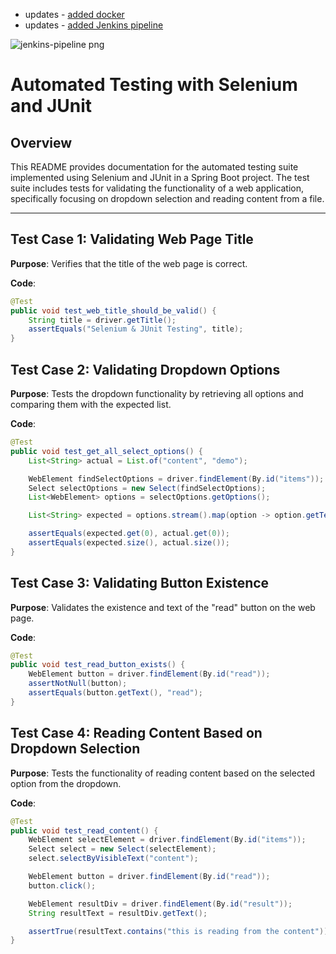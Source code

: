 - updates - [added docker]('./testing/Dockerfile')
- updates - [added Jenkins pipeline]('./testing/Jenkinsfile')

![jenkins-pipeline png]('./testing/docs/pipeline.PNG')

# Automated Testing with Selenium and JUnit

## Overview

This README provides documentation for the automated testing suite implemented using Selenium and JUnit in a Spring Boot project. The test suite includes tests for validating the functionality of a web application, specifically focusing on dropdown selection and reading content from a file.

---

## Test Case 1: Validating Web Page Title

**Purpose**: Verifies that the title of the web page is correct.

**Code**:

```java
@Test
public void test_web_title_should_be_valid() {
    String title = driver.getTitle();
    assertEquals("Selenium & JUnit Testing", title);
}
```

## Test Case 2: Validating Dropdown Options

**Purpose**: Tests the dropdown functionality by retrieving all options and comparing them with the expected list.

**Code**:

```java
@Test
public void test_get_all_select_options() {
    List<String> actual = List.of("content", "demo");

    WebElement findSelectOptions = driver.findElement(By.id("items"));
    Select selectOptions = new Select(findSelectOptions);
    List<WebElement> options = selectOptions.getOptions();

    List<String> expected = options.stream().map(option -> option.getText()).toList();

    assertEquals(expected.get(0), actual.get(0));
    assertEquals(expected.size(), actual.size());
}
```

## Test Case 3: Validating Button Existence

**Purpose**: Validates the existence and text of the "read" button on the web page.

**Code**:

```java
@Test
public void test_read_button_exists() {
    WebElement button = driver.findElement(By.id("read"));
    assertNotNull(button);
    assertEquals(button.getText(), "read");
}
```

## Test Case 4: Reading Content Based on Dropdown Selection

**Purpose**: Tests the functionality of reading content based on the selected option from the dropdown.

**Code**:

```java
@Test
public void test_read_content() {
    WebElement selectElement = driver.findElement(By.id("items"));
    Select select = new Select(selectElement);
    select.selectByVisibleText("content");

    WebElement button = driver.findElement(By.id("read"));
    button.click();

    WebElement resultDiv = driver.findElement(By.id("result"));
    String resultText = resultDiv.getText();

    assertTrue(resultText.contains("this is reading from the content"));
}
```
